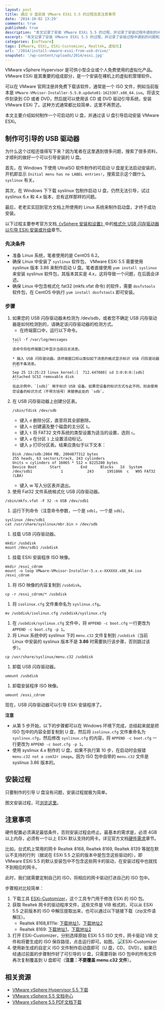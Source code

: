 ```yaml
---
layout: post
title: 通过 U 盘安装 VMware ESXi 5.5 的过程及其注意事项
date: '2014-10-02 13:29'
comments: true
published: true
description: "本文记录了安装 VMware ESXi 5.5 的过程，并记录了安装过程中遇到的问题和应该注意的事项。"
excerpt: "本文记录了安装 VMware ESXi 5.5 的过程，并记录了安装过程中遇到的问题和应该注意的事项。"
categories: [software]
tags: [VMware, ESXi, ESXi-Customizer, Realtek, 虚拟化]
url: '/2014/install-vmware-esxi-from-usb-drive/'
snapshot: '/wp-content/uploads/2014/esxi.jpg'
---
```

VMware vSphere Hypervisor 是可供小型企业或个人免费使用的虚拟化产品。VMware ESXi 是其重要的组成部分，是一个安装在裸机上的虚拟机管理软件。

可以在 VMware 官网注册并免费下载该软件，通常是一个 ISO 文件，例如当前版本是 `VMware-VMvisor-Installer-5.5.0.update01-1623387.x86_64.iso`。将该文件刻录到 CD 或者 DVD，然后就可以使用该 CD 或 DVD 驱动引导系统，安装 VMware ESXi 了。这种方式通常都比较简单，这里不再赘述。

本文主要介绍如何制作一个可启动的 U 盘，并通过该 U 盘引导启动安装 VMware ESXi。

## 制作可引导的 USB 驱动器

为什么这个过程还值得写下来？因为笔者在这里遇到很多问题，搜索了很多资料，才顺利的做好一个可以引导安装的 U 盘。

首先，在 Windows 下使用 UltraISO 软件制作的可启动 U 盘是无法启动安装的，开机即显示 `Initial menu has no LABEL entries!`，搜索显示这个跟什么 `syslinux` 有关。

其次，在 Windows 下下载 syslinux 包制作启动 U 盘，仍然无法引导，试过 syslinux 6.x 和 4.x 版本，总有这样那样的问题。

最后，老老实实回到官方文档上所使用的 Linux 系统来制作启动盘，才终于成功安装。

以下过程主要参考官方文档[《vSphere 安装和设置》][vmware-installation-setup-guide]中的[格式化 USB 闪存驱动器以引导 ESXi 安装或升级][format-usb-drive]章节。

### 先决条件
- 准备 Linux 系统，笔者使用的是 CentOS 6.2。
- 确保 Linux 中安装了 `syslinux` 软件包， VMware ESXi 5.5 需要使用 syslinux 版本 3.86 来制作启动 U 盘。笔者直接使用 `yum install syslinux` 来安装 syslinux 软件包，其版本其实是 4.x，这将导致一个问题，在后面会详述。
- 确保 Linux 中包含格式化 fat32 (mkfs.vfat 命令) 的软件，需要 `dosfstools` 软件包，在 CentOS 中执行 `yum install dosfstools` 即可安装。


### 步骤

1. 如果您的 USB 闪存驱动器未检测为 /dev/sdb，或者您不确定 USB 闪存驱动器是如何检测到的，请确定该闪存驱动器的检测方式。
    * 在终端窗口中，运行以下命令。
    ````
    tail -f /var/log/messages
    ```
    该命令将在终端窗口中显示当前日志消息。

    * 插入 USB 闪存驱动器。该终端窗口将以类似如下消息的格式显示标识 USB 闪存驱动器的若干条消息。
    ```
    Sep 25 13:25:23 linux kernel:[  712.447080] sd 3:0:0:0:[sdb] Attached SCSI removable disk
    ```
    在此示例中，`[sdb]` 用于标识 USB 设备。如果您设备的标识方式与此不同，则会使用您设备的标识方式（不带方括号）来替换此处的 `sdb`。
1. 在 USB 闪存驱动器上创建分区表。
    ```
    /sbin/fdisk /dev/sdb
    ```
    * 键入 `d` 删除分区，直至将其全部删除。
    * 键入 `n` 创建遍及整个磁盘的主分区 `1`。
    * 键入 `t` 将 FAT32 文件系统的类型设置为适当的设置，选则 `c`。
    * 键入 `a` 在分区 `1` 上设置活动标记。
    * 键入 `p` 打印分区表。结果应类似于以下文本：
    ```
    Disk /dev/sdb:2004 MB, 2004877312 bytes
    255 heads, 63 sectors/track, 243 cylinders
    Units = cylinders of 16065 * 512 = 8225280 bytes
    Device Boot      Start         End      Blocks   Id  System
    /dev/sdb1             1           243      1951866  c   W95 FAT32 (LBA)
    ```
    * 键入 w 写入分区表并退出。
1. 使用 Fat32 文件系统格式化 USB 闪存驱动器。
```
/sbin/mkfs.vfat -F 32 -n USB /dev/sdb1
```
1. 运行下列命令（注意命令参数，一个是 `sdb1`，一个是 `sdb`）。
```
syslinux /dev/sdb1
cat /usr/share/syslinux/mbr.bin > /dev/sdb
```
1. 挂载 USB 闪存驱动器。
```
mkdir /usbdisk
mount /dev/sdb1 /usbdisk
```
1. 挂载 ESXi 安装程序 ISO 映像。
```
mkdir /esxi_cdrom
mount -o loop VMware-VMvisor-Installer-5.x.x-XXXXXX.x86_64.iso /esxi_cdrom
```
1. 将 ISO 映像的内容复制到 `/usbdisk`。
```
cp -r /esxi_cdrom/* /usbdisk
```
1. 将 `isolinux.cfg` 文件重命名为 `syslinux.cfg`。
```
mv /usbdisk/isolinux.cfg /usbdisk/syslinux.cfg
```
1. 在 `/usbdisk/syslinux.cfg` 文件中，将 `APPEND -c boot.cfg` 一行更改为 `APPEND -c boot.cfg -p 1`。
1. 将 Linux 系统中的 syslinux 下的 `menu.c32` 文件复制到 `/usbdisk`（当前 Linux 中安装的 syslinux 版本不是 **3.86** 时需要执行该步骤，否则跳过该步）。
```
cp /usr/share/syslinux/menu.c32 /usbdisk
```
1. 卸载 USB 闪存驱动器。
```
umount /usbdisk
```
1. 卸载安装程序 ISO 映像。
```
umount /esxi_cdrom
```
现在，USB 闪存驱动器可以引导 ESXi 安装程序了。

**注意**
* 从第 5 步开始，以下的步骤都可以在 Windows 环境下完成，总结起来就是把 ISO 包中的内容全部复制到 U 盘，然后将 `isolinux.cfg` 文件重命名为 `syslinux.cfg`，然后修改 `syslinux.cfg` 的内容，将 `APPEND -c boot.cfg` 一行更改为 `APPEND -c boot.cfg -p 1`。
* 使用 syslinux 4.x 制作的 U 盘，如果不执行第 10 步，在启动时会报错 `menu.c32 not a com32r image`。因为 ISO 包中自带的 `menu.c32` 文件是 syslinux 3.86 版本的。

## 安装过程
只要制作的引导 U 盘没有问题，安装过程就极为简单。

图文安装过程，可<a href="http://www.it165.net/admin/html/201404/2857.html" target="_blank" rel="nofollow">浏览这里</a>。

## 注意事项

硬件配置必须满足最低条件，否则安装过程会终止。最基本的需求是，必须 4GB 以上内存，必须有一个以上 ESXi 默认支持的网卡。详见官方文档[硬件需求][hardware-requirements]章节。

比如，台式机上常用的网卡 Realtek 8168, Realtek 8169, Realtek 8139 等就在默认不支持的行列（据说在 ESXi 5.5 之前的版本中是包含这些驱动的），即 VMware ESXi 5.5 的默认安装包中不包含这些网卡的驱动，在安装过程中也就找不到相应的网卡。

此时，我们就需要定制自己的 ISO，将相应的网卡驱动打进自己的 ISO 包中。

步骤相对比较简单：
1. 下载工具 [ESXi-Customizer](http://www.v-front.de/p/esxi-customizer.html#download)，这个工具专门用于修改 ESXi 的 ISO 包。
2. 获取 Realtek 网卡的驱动程序文件，这些文件是 VIB 格式的，可以从 ESXi 5.5 之前版本的 ISO 中解压提取出来，也可以通过以下链接下载（zip文件请解压）。
    * Realtek 8168,8111e: [下载地址1][r8168-link1]，[下载地址2][r8168-link2]
    * Realtek 8169: [下载地址1][r8169-link1]，[下载地址2][r8169-link2]
3. 打开 ESXi-Customizer，分别选择原始 ESXi 5.5 ISO 文件，网卡驱动 VIB 文件和将要生成的 ISO 保存路径，点击运行即可。如图。
    ![ESXi-Customizer](/wp-content/uploads/2014/ESXi-Customizer_ESXi-5.5.0_r8168.jpg)
4. 使用新生成的自定义 ISO 文件制作启动盘即可（U 盘，CD， DVD）。如果已经通过前面的步骤制作好了可引导的 U 盘，只需要将新 ISO 包中的所有文件再次复制覆盖到 U 盘即可（**注意：不要覆盖 menu.c32 文件**）。

## 相关资源
* [VMware vSphere Hypervisor 5.5 下载](https://my.vmware.com/cn/web/vmware/evalcenter?p=free-esxi5&lp=default)
* [VMware vSphere 5.5 文档中心](http://pubs.vmware.com/vsphere-55/index.jsp)
* [VMware vSphere 5.5 PDF文档下载](http://pubs.vmware.com/vsphere-55/topic/com.vmware.ICbase/PDF/ic_pdf.html)


[vmware-installation-setup-guide]: http://pubs.vmware.com/vsphere-55/topic/com.vmware.vsphere.install.doc/GUID-7C9A1E23-7FCD-4295-9CB1-C932F2423C63.html
[format-usb-drive]: http://pubs.vmware.com/vsphere-55/topic/com.vmware.vsphere.install.doc/GUID-33C3E7D5-20D0-4F84-B2E3-5CD33D32EAA8.html
[hardware-requirements]: http://pubs.vmware.com/vsphere-55/topic/com.vmware.vsphere.install.doc/GUID-DEB8086A-306B-4239-BF76-E354679202FC.html
[r8168-link1]: https://www.dropbox.com/s/pfw5pjowb5nuqdb/VMware_bootbank_net-r8168_8.013.00-3vmw.510.0.0.799733.vib
[r8168-link2]: http://dev-random.net/wp-content/uploads/2014/01/VMware_bootbank_net-r8168+r8111e.zip
[r8169-link1]: https://www.dropbox.com/s/vr4ftwoewk9c5lt/VMware_bootbank_net-r8169_6.011.00-2vmw.510.0.0.799733.vib
[r8169-link2]: http://dev-random.net/wp-content/uploads/2014/01/VMware_bootbank_net-r8169.zip
